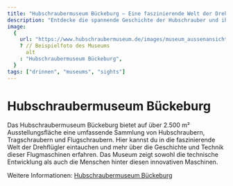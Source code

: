 ```yaml
---
title: "Hubschraubermuseum Bückeburg – Eine faszinierende Welt der Drehflügler"
description: "Entdecke die spannende Geschichte der Hubschrauber und ihre technologische Entwicklung im Hubschraubermuseum Bückeburg."
image:
  {
    url: "https://www.hubschraubermuseum.de/images/museum_aussenansicht.jpg",
    ? // Beispielfoto des Museums
      alt
    : "Hubschraubermuseum Bückeburg",
  }
tags: ["drinnen", "museums", "sights"]
---
```


# Hubschraubermuseum Bückeburg

Das Hubschraubermuseum Bückeburg bietet auf über 2.500 m² Ausstellungsfläche eine umfassende Sammlung von Hubschraubern, Tragschraubern und Flugschraubern. Hier kannst du in die faszinierende Welt der Drehflügler eintauchen und mehr über die Geschichte und Technik dieser Flugmaschinen erfahren. Das Museum zeigt sowohl die technische Entwicklung als auch die Menschen hinter diesen innovativen Maschinen.

Weitere Informationen: [Hubschraubermuseum Bückeburg](https://www.hubschraubermuseum.de/index.php/de/)
